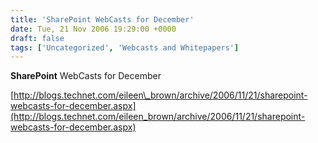 ```yaml
---
title: 'SharePoint WebCasts for December'
date: Tue, 21 Nov 2006 19:29:00 +0000
draft: false
tags: ['Uncategorized', 'Webcasts and Whitepapers']
---
```


**SharePoint** WebCasts for December

[http://blogs.technet.com/eileen\_brown/archive/2006/11/21/sharepoint-webcasts-for-december.aspx](http://blogs.technet.com/eileen_brown/archive/2006/11/21/sharepoint-webcasts-for-december.aspx)